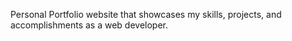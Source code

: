 Personal Portfolio website that showcases my skills, projects, and accomplishments as a web developer.
